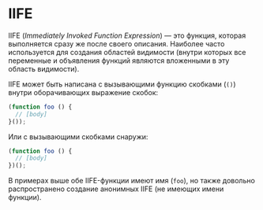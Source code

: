 # IIFE

IIFE (*Immediately Invoked Function Expression*) — это функция, которая выполняется сразу же после своего описания. Наиболее часто используется для создания областей видимости (внутри которых все переменные и объявления функций являются вложенными в эту область видимости).

IIFE может быть написана с вызывающими функцию скобками (`()`) внутри оборачивающих выражение скобок:

```js
(function foo () {
  // [body]
}());
```

Или с вызывающими скобками снаружи:

```js
(function foo () {
  // [body]
})();
```

В примерах выше обе IIFE-функции имеют имя (`foo`), но также довольно распространено создание анонимных IIFE (не имеющих имени функции).
